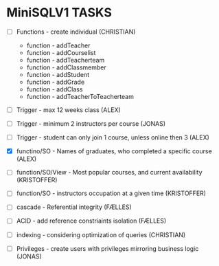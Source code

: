 # MiniSQLV1 TASKS

- [ ] Functions - create individual (CHRISTIAN)
	* function - addTeacher 
	* function - addCourselist
	* function - addTeacherteam
	* function - addClassmember
	* function - addStudent
	* function - addGrade
	* function - addClass
	* function - addTeacherToTeacherteam

- [ ] Trigger - max 12 weeks class (ALEX)
- [ ] Trigger - minimum 2 instructors per course  (JONAS)
- [ ] Trigger - student can only join 1 course, unless online then 3 (ALEX)
- [x] functino/SO - Names of graduates, who completed a specific course (ALEX)
- [ ] function/SO/View - Most popular courses, and current availability (KRISTOFFER)
- [ ] function/SO - instructors occupation at a given time (KRISTOFFER)

- [ ] cascade - Referential integrity (FÆLLES)
- [ ] ACID - add reference constriaints isolation (FÆLLES)
- [ ] indexing - considering optimization of queries (CHRISTIAN)
- [ ] Privileges - create users with privileges mirroring business logic (JONAS)
